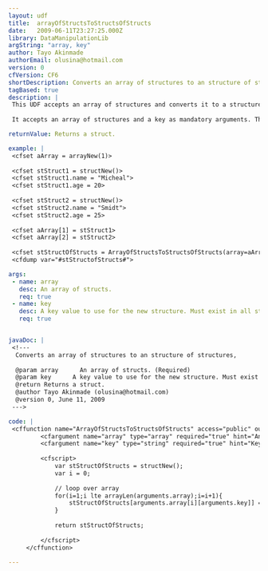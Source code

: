 ```yaml
---
layout: udf
title:  arrayOfStructsToStructsOfStructs
date:   2009-06-11T23:27:25.000Z
library: DataManipulationLib
argString: "array, key"
author: Tayo Akinmade
authorEmail: olusina@hotmail.com
version: 0
cfVersion: CF6
shortDescription: Converts an array of structures to an structure of structures,
tagBased: true
description: |
 This UDF accepts an array of structures and converts it to a structure of structures.
 
 It accepts an array of structures and a key as mandatory arguments. The key must exist in all structures in the array

returnValue: Returns a struct.

example: |
 <cfset aArray = arrayNew(1)>
 
 <cfset stStruct1 = structNew()>
 <cfset stStruct1.name = "Micheal">
 <cfset stStruct1.age = 20>
 
 <cfset stStruct2 = structNew()>
 <cfset stStruct2.name = "Smidt">
 <cfset stStruct2.age = 25>
 
 <cfset aArray[1] = stStruct1>
 <cfset aArray[2] = stStruct2>
 
 <cfset stStructOfStructs = ArrayOfStructsToStructsOfStructs(array=aArray,key="name"))>
 <cfdump var="#stStructofStructs#">

args:
 - name: array
   desc: An array of structs.
   req: true
 - name: key
   desc: A key value to use for the new structure. Must exist in all structs in the array.
   req: true


javaDoc: |
 <!---
  Converts an array of structures to an structure of structures,
  
  @param array      An array of structs. (Required)
  @param key      A key value to use for the new structure. Must exist in all structs in the array. (Required)
  @return Returns a struct. 
  @author Tayo Akinmade (olusina@hotmail.com) 
  @version 0, June 11, 2009 
 --->

code: |
 <cffunction name="ArrayOfStructsToStructsOfStructs" access="public" output="false" returntype="struct" hint="Converts an array of structs to an struct of structs">
         <cfargument name="array" type="array" required="true" hint="An array of structures">
         <cfargument name="key" type="string" required="true" hint="Key to use">
         
         <cfscript>
             var stStructOfStructs = structNew();
             var i = 0;
             
             // loop over array
             for(i=1;i lte arrayLen(arguments.array);i=i+1){
                 stStructOfStructs[arguments.array[i][arguments.key]] = arguments.array[i];
             }
             
             return stStructOfStructs;
             
         </cfscript>        
     </cffunction>

---
```


